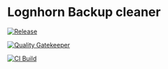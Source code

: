 # Lognhorn Backup cleaner

[![Release](https://github.com/usma0118/longhorn-backupcleaner/actions/workflows/release-docker-image.yml/badge.svg)](https://github.com/usma0118/longhorn-backupcleaner/actions/workflows/release-docker-image.yml)

[![Quality Gatekeeper](https://github.com/usma0118/longhorn-backupcleaner/actions/workflows/codeql-analysis.yml/badge.svg)](https://github.com/usma0118/longhorn-backupcleaner/actions/workflows/codeql-analysis.yml)

[![CI Build](https://github.com/usma0118/longhorn-backupcleaner/actions/workflows/ci.yml/badge.svg)](https://github.com/usma0118/longhorn-backupcleaner/actions/workflows/ci.yml)
